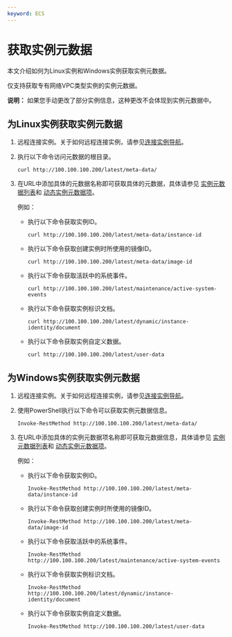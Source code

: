 ```yaml
---
keyword: ECS
---
```


# 获取实例元数据

本文介绍如何为Linux实例和Windows实例获取实例元数据。

仅支持获取专有网络VPC类型实例的实例元数据。

**说明：** 如果您手动更改了部分实例信息，这种更改不会体现到实例元数据中。

## 为Linux实例获取实例元数据

1.  远程连接实例。关于如何远程连接实例，请参见[连接实例导航](/intl.zh-CN/实例/连接实例/连接方式概述.md)。

2.  执行以下命令访问元数据的根目录。

    ```
    curl http://100.100.100.200/latest/meta-data/
    ```

3.  在URL中添加具体的元数据名称即可获取具体的元数据，具体请参见 [实例元数据列表](/intl.zh-CN/实例/管理实例/使用实例元数据/ECS实例元数据概述.md)和 [动态实例元数据项](/intl.zh-CN/实例/管理实例/使用实例元数据/ECS实例元数据概述.md)。

    例如：

    -   执行以下命令获取实例ID。

        ```
        curl http://100.100.100.200/latest/meta-data/instance-id
        ```

    -   执行以下命令获取创建实例时所使用的镜像ID。

        ```
        curl http://100.100.100.200/latest/meta-data/image-id
        ```

    -   执行以下命令获取活跃中的系统事件。

        ```
        curl http://100.100.100.200/latest/maintenance/active-system-events
        ```

    -   执行以下命令获取实例标识文档。

        ```
        curl http://100.100.100.200/latest/dynamic/instance-identity/document
        ```

    -   执行以下命令获取实例自定义数据。

        ```
        curl http://100.100.100.200/latest/user-data
        ```


## 为Windows实例获取实例元数据

1.  远程连接实例。关于如何远程连接实例，请参见[连接实例导航](/intl.zh-CN/实例/连接实例/连接方式概述.md)。

2.  使用PowerShell执行以下命令可以获取实例元数据信息。

    ```
    Invoke-RestMethod http://100.100.100.200/latest/meta-data/
    ```

3.  在URL中添加具体的实例元数据项名称即可获取元数据信息，具体请参见 [实例元数据列表](/intl.zh-CN/实例/管理实例/使用实例元数据/ECS实例元数据概述.md)和 [动态实例元数据项](/intl.zh-CN/实例/管理实例/使用实例元数据/ECS实例元数据概述.md)。

    例如：

    -   执行以下命令获取实例ID。

        ```
        Invoke-RestMethod http://100.100.100.200/latest/meta-data/instance-id
        ```

    -   执行以下命令获取创建实例时所使用的镜像ID。

        ```
        Invoke-RestMethod http://100.100.100.200/latest/meta-data/image-id
        ```

    -   执行以下命令获取活跃中的系统事件。

        ```
        Invoke-RestMethod http://100.100.100.200/latest/maintenance/active-system-events
        ```

    -   执行以下命令获取实例标识文档。

        ```
        Invoke-RestMethod http://100.100.100.200/latest/dynamic/instance-identity/document
        ```

    -   执行以下命令获取实例自定义数据。

        ```
        Invoke-RestMethod http://100.100.100.200/latest/user-data
        ```


